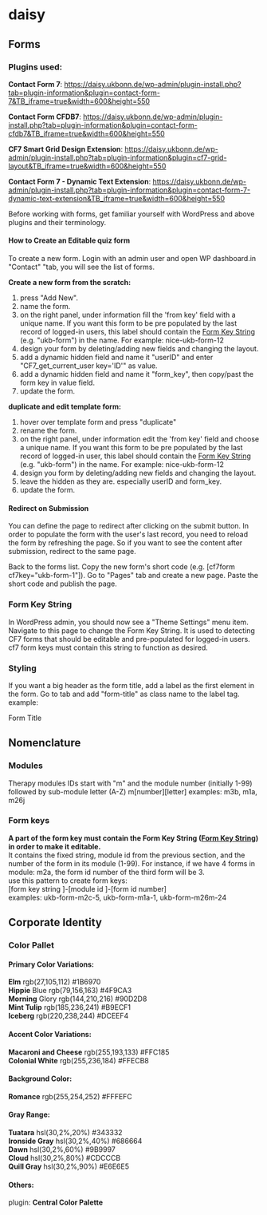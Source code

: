 # daisy

## Forms
### Plugins used:

**Contact Form 7**: https://daisy.ukbonn.de/wp-admin/plugin-install.php?tab=plugin-information&plugin=contact-form-7&TB_iframe=true&width=600&height=550

**Contact Form CFDB7**: https://daisy.ukbonn.de/wp-admin/plugin-install.php?tab=plugin-information&plugin=contact-form-cfdb7&TB_iframe=true&width=600&height=550

**CF7 Smart Grid Design Extension**: https://daisy.ukbonn.de/wp-admin/plugin-install.php?tab=plugin-information&plugin=cf7-grid-layout&TB_iframe=true&width=600&height=550

**Contact Form 7 - Dynamic Text Extension**: https://daisy.ukbonn.de/wp-admin/plugin-install.php?tab=plugin-information&plugin=contact-form-7-dynamic-text-extension&TB_iframe=true&width=600&height=550

Before working with forms, get familiar yourself with WordPress and above plugins and their terminology.

#### How to Create an Editable quiz form 

To create a new form. Login with an admin user and open WP dashboard.in "Contact" "tab, you will see the list of forms.

**Create a new form from the scratch:**
1. press "Add New".
2. name the form. 
3. on the right panel, under information fill the 'from key' field with a unique name. If you want this form to be pre populated by the last record of logged-in users, this label should contain the [Form Key String](#form-key-string) (e.g. "ukb-form") in the name. For example: nice-ukb-form-12
4. design your form by deleting/adding new fields and changing the layout. 
5. add a dynamic hidden field and name it "userID" and enter "CF7_get_current_user key='ID'" as value.
6. add a dynamic hidden field and name it "form_key", then copy/past the form key in value field.
7. update the form.

**duplicate and edit template form:**
1. hover over template form and press "duplicate"
2. rename the form.
3. on the right panel, under information edit the 'from key' field and choose a unique name. If you want this form to be pre populated by the last record of logged-in user, this label should contain the [Form Key String](#form-key-string) (e.g. "ukb-form") in the name. For example: nice-ukb-form-12
4. design you form by deleting/adding new fields and changing the layout. 
5. leave the hidden as they are. especially userID and form_key.
6. update the form.

#### Redirect on Submission ##
You can define the page to redirect after clicking on the submit button. In order to populate the form with the user's last record, you need to reload the form by refreshing the page. So if you want to see the content after submission, redirect to the same page. 


Back to the forms list. Copy the new form's short code (e.g. [cf7form cf7key="ukb-form-1"]).
Go to "Pages" tab and create a new page. Paste the short code and publish the page.



### Form Key String

In WordPress admin, you should now see a "Theme Settings" menu item. Navigate to this page to change the Form Key String. It is used to detecting CF7 forms that should be editable and pre-populated for logged-in users. cf7 form keys must contain this string to function as desired.


### Styling
If you want a big header as the form title, add a label as the first element in the form. Go to <HTML/> tab and add "form-title" as class name to the label tag. 
example: <div class="field text  form-title"><label for="">Form Title</label>

## Nomenclature

### Modules
Therapy modules IDs start with "m" and the module number (initially 1-99) followed by sub-module letter (A-Z) 
m\[number]\[letter]
examples: m3b, m1a, m26j

### Form keys
**A part of the form key must contain the Form Key String ([Form Key String](#form-key-string)) in order to make it editable.**</br>
It contains the fixed string, module id from the previous section, and the number of the form in its module (1-99). For instance, if we have 4 forms in module: m2a, the form id number of the third form will be 3.</br>
use this pattern to create form keys:</br>
\[form key string ]-\[module id ]-\[form id number]</br>
examples: ukb-form-m2c-5, ukb-form-m1a-1, ukb-form-m26m-24</br>


## Corporate Identity ##
### Color Pallet 

#### Primary Color Variations:
**Elm** rgb(27,105,112)  #1B6970 </br>
**Hippie** Blue rgb(79,156,163) #4F9CA3 </br>
**Morning** Glory rgb(144,210,216) #90D2D8 </br>
**Mint Tulip** rgb(185,236,241) #B9ECF1 </br>
**Iceberg** rgb(220,238,244) #DCEEF4 </br>

#### Accent Color Variations:
**Macaroni and Cheese** rgb(255,193,133) #FFC185 </br>
**Colonial White** rgb(255,236,184) #FFECB8 </br>
 
#### Background Color:
**Romance** rgb(255,254,252) #FFFEFC </br>

#### Gray Range:
**Tuatara** hsl(30,2%,20%) #343332 </br>
**Ironside Gray** hsl(30,2%,40%) #686664 </br>
**Dawn** hsl(30,2%,60%) #9B9997 </br>
**Cloud** hsl(30,2%,80%) #CDCCCB </br>
**Quill Gray** hsl(30,2%,90%) #E6E6E5 </br>

#### Others:


plugin: **Central Color Palette**
